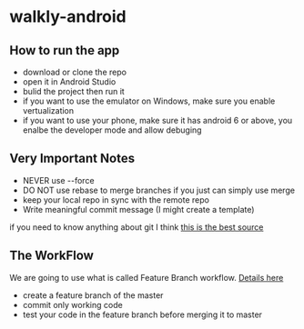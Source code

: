 # walkly-android

## How to run the app

- download or clone the repo
- open it in Android Studio
- bulid the project then run it
- if you want to use the emulator on Windows, make sure you enable vertualization
- if you want to use your phone, make sure it has android 6 or above, you enalbe the developer mode and allow debuging 

## Very Important Notes

- NEVER use --force
- DO NOT use rebase to merge branches if you just can simply use merge
- keep your local repo in sync with the remote repo
- Write meaningful commit message (I might create a template)

if you need to know anything about git I think [this is the best source](https://www.atlassian.com/git/tutorials/learn-git-with-bitbucket-cloud)

## The WorkFlow
We are going to use what is called Feature Branch workflow. [Details here](https://www.atlassian.com/git/tutorials/comparing-workflows/feature-branch-workflow)

- create a feature branch of the master
- commit only working code
- test your code in the feature branch before merging it to master

